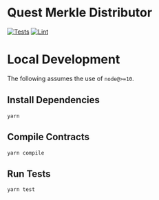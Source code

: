 # Quest Merkle Distributor

[![Tests](https://github.com/rabbitholegg/quest_merkle_distributor/workflows/Tests/badge.svg)](https://github.com/rabbitholegg/quest_merkle_distributor/actions?query=workflow%3ATests)
[![Lint](https://github.com/rabbitholegg/quest_merkle_distributor/workflows/Lint/badge.svg)](https://github.com/rabbitholegg/quest_merkle_distributor/actions?query=workflow%3ALint)

# Local Development

The following assumes the use of `node@>=10`.

## Install Dependencies

`yarn`

## Compile Contracts

`yarn compile`

## Run Tests

`yarn test`
